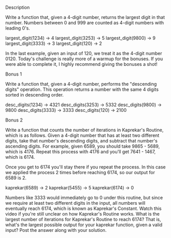Description

Write a function that, given a 4-digit number, returns the largest digit in that number. Numbers between 0 and 999 are counted as 4-digit numbers with leading 0's.

largest_digit(1234) -> 4
largest_digit(3253) -> 5
largest_digit(9800) -> 9
largest_digit(3333) -> 3
largest_digit(120) -> 2

In the last example, given an input of 120, we treat it as the 4-digit number 0120.
Today's challenge is really more of a warmup for the bonuses. If you were able to complete it, I highly recommend giving the bonuses a shot!


Bonus 1

Write a function that, given a 4-digit number, performs the "descending digits" operation. This operation returns a number with the same 4 digits sorted in descending order.

desc_digits(1234) -> 4321
desc_digits(3253) -> 5332
desc_digits(9800) -> 9800
desc_digits(3333) -> 3333
desc_digits(120) -> 2100


Bonus 2

Write a function that counts the number of iterations in Kaprekar's Routine, which is as follows.
Given a 4-digit number that has at least two different digits, take that number's descending digits, and subtract that number's ascending digits. For example, given 6589, you should take 9865 - 5689, which is 4176. Repeat this process with 4176 and you'll get 7641 - 1467, which is 6174.

Once you get to 6174 you'll stay there if you repeat the process. In this case we applied the process 2 times before reaching 6174, so our output for 6589 is 2.

kaprekar(6589) -> 2
kaprekar(5455) -> 5
kaprekar(6174) -> 0

Numbers like 3333 would immediately go to 0 under this routine, but since we require at least two different digits in the input, all numbers will eventually reach 6174, which is known as Kaprekar's Constant. Watch this video if you're still unclear on how Kaprekar's Routine works.
What is the largest number of iterations for Kaprekar's Routine to reach 6174? That is, what's the largest possible output for your kaprekar function, given a valid input? Post the answer along with your solution.